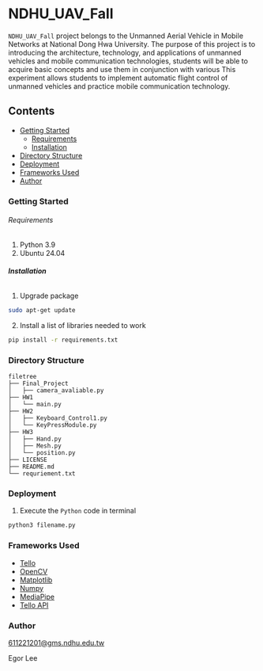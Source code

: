 # NDHU_UAV_Fall

`NDHU_UAV_Fall` project belongs to the Unmanned Aerial Vehicle in Mobile Networks at National Dong Hwa University. The purpose of this project is to introducing the architecture, technology, and applications of unmanned vehicles and mobile communication technologies, students will be able to acquire basic concepts and use them in conjunction with various
This experiment allows students to implement automatic flight control of unmanned vehicles and practice mobile communication technology.

## Contents

- [Getting Started](#Getting-Started)
  - [Requirements](#Requirements)
  - [Installation](#Installation)
- [Directory Structure](#Directory-Structure)
- [Deployment](#Deployment)
- [Frameworks Used](#Frameworks-Used)
- [Author](#Author)

### Getting Started

###### Requirements

1. Python 3.9
2. Ubuntu 24.04

###### **Installation**

1. Upgrade package

```sh
sudo apt-get update
```

2. Install a list of libraries needed to work

```sh
pip install -r requirements.txt
```

### Directory Structure

```
filetree 
├── Final_Project
│   ├── camera_avaliable.py
├── HW1
│   └── main.py
├── HW2
│   ├── Keyboard_Control1.py
│   └── KeyPressModule.py
├── HW3
│   ├── Hand.py
│   ├── Mesh.py
│   └── position.py
├── LICENSE
├── README.md
└── requriement.txt
```

### Deployment

1. Execute the `Python` code in terminal

```sh
python3 filename.py
```

### Frameworks Used

- [Tello](https://www.ryzerobotics.com/zh-tw/tello)
- [OpenCV](https://opencv.org/)
- [Matplotlib](https://matplotlib.org/stable/)
- [Numpy](https://numpy.org/)
- [MediaPipe](https://ai.google.dev/edge/mediapipe/solutions/guide)
- [Tello API](https://djitellopy.readthedocs.io/en/latest/tello/)

### Author

611221201@gms.ndhu.edu.tw

Egor Lee
